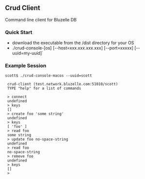 ## Crud Client

Command line client for Bluzelle DB

### Quick Start

* download the executable from the /dist directory for your OS
* ./crud-console-[os] [--host=xxx.xxx.xxx.xxx] [--port=xxxxx] [--uuid=my-uuid]`

### Example Session

```
scott$ ./crud-console-macos --uuid=scott
 
 crud-client (test.network.bluzelle.com:51010/scott)
 TYPE "help" for a list of commands
 
 > connect
 undefined
 > keys
 []
 > create foo 'some string'
 undefined
 > keys
 [ 'foo' ]
 > read foo
 some string
 > update foo no-space-string
 undefined
 > read foo
 no-space-string
 > remove foo
 undefined
 > keys
 []
 > 
```